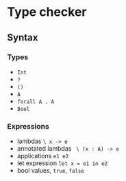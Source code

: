 # Type checker

## Syntax

### Types

- `Int`
- `?`
- `()`
- `A`
- `forall A . A`
- `Bool`

### Expressions

- lambdas `\ x -> e`
- annotated lambdas ` \ (x : A) -> e`
- applications `e1 e2`
- let expression `let x = e1 in e2`
- bool values, `true`, `false`

